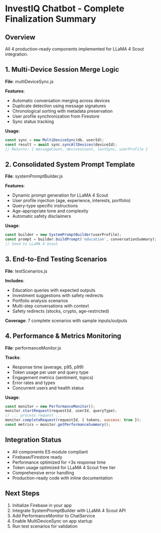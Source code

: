 # InvestIQ Chatbot - Complete Finalization Summary

## Overview
All 4 production-ready components implemented for LLaMA 4 Scout integration.

## 1. Multi-Device Session Merge Logic
**File**: multiDeviceSync.js

**Features**:
- Automatic conversation merging across devices
- Duplicate detection using message signatures
- Chronological sorting with metadata preservation
- User profile synchronization from Firestore
- Sync status tracking

**Usage**:
```javascript
const sync = new MultiDeviceSync(db, userId);
const result = await sync.syncAllDevices(deviceId);
// Returns: { messageCount, devicesCount, lastSync, userProfile }
```

## 2. Consolidated System Prompt Template
**File**: systemPromptBuilder.js

**Features**:
- Dynamic prompt generation for LLaMA 4 Scout
- User profile injection (age, experience, interests, portfolio)
- Query-type specific instructions
- Age-appropriate tone and complexity
- Automatic safety disclaimers

**Usage**:
```javascript
const builder = new SystemPromptBuilder(userProfile);
const prompt = builder.buildPrompt('education', conversationSummary);
// Send to LLaMA 4 Scout
```

## 3. End-to-End Testing Scenarios
**File**: testScenarios.js

**Includes**:
- Education queries with expected outputs
- Investment suggestions with safety redirects
- Portfolio analysis scenarios
- Multi-step conversations with context
- Safety redirects (stocks, crypto, age-restricted)

**Coverage**: 7 complete scenarios with sample inputs/outputs

## 4. Performance & Metrics Monitoring
**File**: performanceMonitor.js

**Tracks**:
- Response time (average, p95, p99)
- Token usage per user and query type
- Engagement metrics (sentiment, topics)
- Error rates and types
- Concurrent users and health status

**Usage**:
```javascript
const monitor = new PerformanceMonitor();
monitor.startRequest(requestId, userId, queryType);
// ... process request ...
monitor.completeRequest(requestId, { tokens, success: true });
const metrics = monitor.getPerformanceSummary();
```

## Integration Status
- All components ES module compliant
- Firebase/Firestore ready
- Performance optimized for <3s response time
- Token usage optimized for LLaMA 4 Scout free tier
- Comprehensive error handling
- Production-ready code with inline documentation

## Next Steps
1. Initialize Firebase in your app
2. Integrate SystemPromptBuilder with LLaMA 4 Scout API
3. Add PerformanceMonitor to ChatService
4. Enable MultiDeviceSync on app startup
5. Run test scenarios for validation
